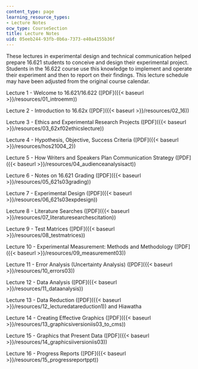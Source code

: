 ```yaml
---
content_type: page
learning_resource_types:
- Lecture Notes
ocw_type: CourseSection
title: Lecture Notes
uid: 05eeb244-93fb-0b6a-7373-e40a4155b36f
---
```


These lectures in experimental design and technical communication helped prepare 16.621 students to conceive and design their experimental project. Students in the 16.622 course use this knowledge to implement and operate their experiment and then to report on their findings. This lecture schedule may have been adjusted from the original course calendar.

Lecture 1 - Welcome to 16.621/16.622 ([PDF]({{< baseurl >}}/resources/01_introemm))

Lecture 2 - Introduction to 16.62x ([PDF]({{< baseurl >}}/resources/02_16))

Lecture 3 - Ethics and Experimental Research Projects ([PDF]({{< baseurl >}}/resources/03_62xf02ethicslecture))

Lecture 4 - Hypothesis, Objective, Success Criteria ([PDF]({{< baseurl >}}/resources/hos21004_2))

Lecture 5 - How Writers and Speakers Plan Communication Strategy ([PDF]({{< baseurl >}}/resources/04_audienceanalysisact))

Lecture 6 - Notes on 16.621 Grading ([PDF]({{< baseurl >}}/resources/05_621s03grading))

Lecture 7 - Experimental Design ([PDF]({{< baseurl >}}/resources/06_621s03expdesign))

Lecture 8 - Literature Searches ([PDF]({{< baseurl >}}/resources/07_literaturesearchescitation))

Lecture 9 - Test Matrices ([PDF]({{< baseurl >}}/resources/08_testmatrices))

Lecture 10 - Experimental Measurement: Methods and Methodology ([PDF]({{< baseurl >}}/resources/09_measurement03))

Lecture 11 - Error Analysis (Uncertainty Analysis) ([PDF]({{< baseurl >}}/resources/10_errors03))

Lecture 12 - Data Analysis ([PDF]({{< baseurl >}}/resources/11_dataanalysis))

Lecture 13 - Data Reduction ([PDF]({{< baseurl >}}/resources/12_lecturedatareduction1)) and Hiawatha

Lecture 14 - Creating Effective Graphics ([PDF]({{< baseurl >}}/resources/13_graphicsiversioniis03_to_cms))

Lecture 15 - Graphics that Present Data ([PDF]({{< baseurl >}}/resources/14_graphicsiiversioniis03))

Lecture 16 - Progress Reports ([PDF]({{< baseurl >}}/resources/15_progressreportppt))